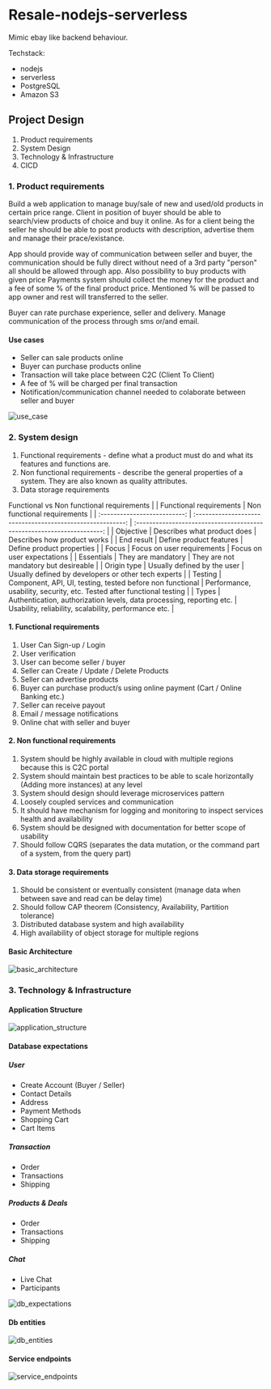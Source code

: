 # Resale-nodejs-serverless

Mimic ebay like backend behaviour.

Techstack:

- nodejs
- serverless
- PostgreSQL
- Amazon S3

## Project Design

1. Product requirements
2. System Design
3. Technology & Infrastructure
4. CICD

### 1. Product requirements

Build a web application to manage buy/sale of new and used/old products in certain price range.
Client in position of buyer should be able to search/view products of choice and buy it online.
As for a client being the seller he should be able to post products with description,
advertise them and manage their prace/existance.

App should provide way of communication between seller and buyer, the communication should be fully direct
without need of a 3rd party "person" all should be allowed through app. Also possibility to buy products with given price
Payments system should collect the money for the product and a fee of some % of the final product price. Mentioned % will be
passed to app owner and rest will transferred to the seller.

Buyer can rate purchase experience, seller and delivery. Manage communication of the process
through sms or/and email.

#### Use cases
* Seller can sale products online
* Buyer can purchase products online
* Transaction will take place between C2C (Client To Client)
* A fee of % will be charged per final transaction
* Notification/communication channel needed to colaborate between seller and buyer


![use_case](./docks/use_case_resale_serverless.drawio.png)


### 2. System design

1. Functional requirements - define what a product must do and what its features and functions are.
2. Non functional requirements - describe the general properties of a system. They are also known as quality attributes.
3. Data storage requirements

Functional vs Non functional requirements
|                              |                Functional requirements                     |                       Non functional requirements                      |
| :--------------------------: | :--------------------------------------------------------: | :--------------------------------------------------------------------: |
|           Objective          |     Describes what product does                            |                       Describes how product works                      |
|           End result         |     Define product features                                |                       Define product properties                        |
|           Focus              |     Focus on user requirements                             |                       Focus on user expectations                       |
|           Essentials         |     They are mandatory                                     |                       They are not mandatory but desireable            |
|           Origin type        |     Usually defined by the user                            |               Usually defined by developers or other tech experts      |
|           Testing            | Component, API, UI, testing, tested before non functional  | Performance, usability, security, etc. Tested after functional testing |
|           Types              | Authentication, authorization levels, data processing, reporting etc. |    Usability, reliability, scalability, performance etc.    |

#### 1. Functional requirements
1. User Can Sign-up / Login
2. User verification
3. User can become seller / buyer
4. Seller can Create / Update / Delete Products
5. Seller can advertise products
6. Buyer can purchase product/s using online payment (Cart / Online Banking etc.)
7. Seller can receive payout
8. Email / message notifications
9. Online chat with seller and buyer

#### 2. Non functional requirements
1. System should be highly available in cloud with multiple regions because this is C2C portal
2. System should maintain best practices to be able to scale horizontally (Adding more instances) at any level
3. System should design should leverage microservices pattern
4. Loosely coupled services and communication
5. It should have mechanism for logging and monitoring to inspect services health and availability
6. System should be designed with documentation for better scope of usability
7. Should follow CQRS (separates the data mutation, or the command part of a system, from the query part)

#### 3. Data storage requirements
1. Should be consistent or eventually consistent (manage data when between save and read can be delay time)
2. Should follow CAP theorem (Consistency, Availability, Partition tolerance)
3. Distributed database system and high availability
4. High availability of object storage for multiple regions

#### Basic Architecture
![basic_architecture](./docks/basic_architecture.drawio.png)


### 3. Technology & Infrastructure
#### Application Structure
![application_structure](./docks/application_structure.drawio.png)


#### Database expectations
##### User
* Create Account (Buyer / Seller)
* Contact Details
* Address
* Payment Methods
* Shopping Cart
* Cart Items

##### Transaction
* Order
* Transactions
* Shipping

##### Products & Deals
* Order
* Transactions
* Shipping

##### Chat
* Live Chat
* Participants

![db_expectations](./docks/db_expectations.drawio.png)

#### Db entities
![db_entities](./docks/db_entities.png)


#### Service endpoints
![service_endpoints](./docks/service_endpoints.png)